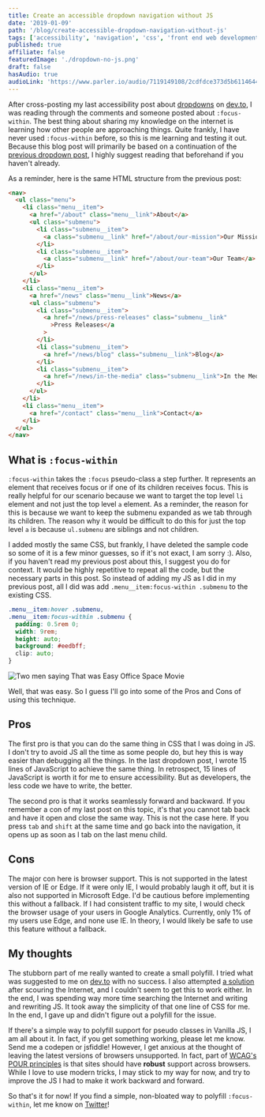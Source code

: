 ```yaml
---
title: Create an accessible dropdown navigation without JS
date: '2019-01-09'
path: '/blog/create-accessible-dropdown-navigation-without-js'
tags: ['accessibility', 'navigation', 'css', 'front end web development']
published: true
affiliate: false
featuredImage: './dropdown-no-js.png'
draft: false
hasAudio: true
audioLink: 'https://www.parler.io/audio/7119149108/2cdfdce373d5b6114644114a22a9fb7fd60ab264.5e9775fc-2449-4d02-ac37-3627f767bfdd.mp3'
---
```


After cross-posting my last accessibility post about [dropdowns](/blog/create-accessible-dropdown-navigation) on [dev.to](https://dev.to/), I was reading through the comments and someone posted about `:focus-within`. The best thing about sharing my knowledge on the internet is learning how other people are approaching things. Quite frankly, I have never used `:focus-within` before, so this is me learning and testing it out. Because this blog post will primarily be based on a continuation of the [previous dropdown post](/blog/create-accessible-dropdown-navigation), I highly suggest reading that beforehand if you haven't already.

As a reminder, here is the same HTML structure from the previous post:

```html
<nav>
  <ul class="menu">
    <li class="menu__item">
      <a href="/about" class="menu__link">About</a>
      <ul class="submenu">
        <li class="submenu__item">
          <a class="submenu__link" href="/about/our-mission">Our Mission</a>
        </li>
        <li class="submenu__item">
          <a class="submenu__link" href="/about/our-team">Our Team</a>
        </li>
      </ul>
    </li>
    <li class="menu__item">
      <a href="/news" class="menu__link">News</a>
      <ul class="submenu">
        <li class="submenu__item">
          <a href="/news/press-releases" class="submenu__link"
            >Press Releases</a
          >
        </li>
        <li class="submenu__item">
          <a href="/news/blog" class="submenu__link">Blog</a>
        </li>
        <li class="submenu__item">
          <a href="/news/in-the-media" class="submenu__link">In the Media</a>
        </li>
      </ul>
    </li>
    <li class="menu__item">
      <a href="/contact" class="menu__link">Contact</a>
    </li>
  </ul>
</nav>
```

## What is `:focus-within`

`:focus-within` takes the `:focus` pseudo-class a step further. It represents an element that receives focus or if one of its children receives focus. This is really helpful for our scenario because we want to target the top level `li` element and not just the top level `a` element. As a reminder, the reason for this is because we want to keep the submenu expanded as we tab through its children. The reason why it would be difficult to do this for just the top level `a` is because `ul.submenu` are siblings and not children.

I added mostly the same CSS, but frankly, I have deleted the sample code so some of it is a few minor guesses, so if it's not exact, I am sorry :). Also, if you haven't read my previous post about this, I suggest you do for context. It would be highly repetitive to repeat all the code, but the necessary parts in this post. So instead of adding my JS as I did in my previous post, all I did was add `.menu__item:focus-within .submenu` to the existing CSS.

```css
.menu__item:hover .submenu,
.menu__item:focus-within .submenu {
  padding: 0.5rem 0;
  width: 9rem;
  height: auto;
  background: #eedbff;
  clip: auto;
}
```

![Two men saying That was Easy Office Space Movie](https://media.giphy.com/media/zcCGBRQshGdt6/giphy.gif)

Well, that was easy. So I guess I'll go into some of the Pros and Cons of using this technique.

## Pros

The first pro is that you can do the same thing in CSS that I was doing in JS. I don't try to avoid JS all the time as some people do, but hey this is way easier than debugging all the things. In the last dropdown post, I wrote 15 lines of JavaScript to achieve the same thing. In retrospect, 15 lines of JavaScript is worth it for me to ensure accessibility. But as developers, the less code we have to write, the better.

The second pro is that it works seamlessly forward and backward. If you remember a con of my last post on this topic, it's that you cannot tab back and have it open and close the same way. This is not the case here. If you press `tab` and `shift` at the same time and go back into the navigation, it opens up as soon as I tab on the last menu child.

## Cons

The major con here is browser support. This is not supported in the latest version of IE or Edge. If it were only IE, I would probably laugh it off, but it is also not supported in Microsoft Edge. I'd be cautious before implementing this without a fallback. If I had consistent traffic to my site, I would check the browser usage of your users in Google Analytics. Currently, only 1% of my users use Edge, and none use IE. In theory, I would likely be safe to use this feature without a fallback.

## My thoughts

The stubborn part of me really wanted to create a small polyfill. I tried what was suggested to me on [dev.to](https://dev.to/link2twenty/comment/7bp1) with no success. I also attempted [a solution](https://gomakethings.com/testing-for-css-pseudo-class-support-with-vanilla-javascript/) after scouring the Internet, and I couldn't seem to get this to work either. In the end, I was spending way more time searching the Internet and writing and rewriting JS. It took away the simplicity of that one line of CSS for me. In the end, I gave up and didn't figure out a polyfill for the issue.

If there's a simple way to polyfill support for pseudo classes in Vanilla JS, I am all about it. In fact, if you get something working, please let me know. Send me a codepen or jsfiddle! However, I get anxious at the thought of leaving the latest versions of browsers unsupported. In fact, part of [WCAG's POUR principles](https://webaim.org/articles/pour/) is that sites should have **robust** support across browsers. While I love to use modern tricks, I may stick to my way for now, and try to improve the JS I had to make it work backward and forward.

So that's it for now! If you find a simple, non-bloated way to polyfill `:focus-within`, let me know on [Twitter](https://twitter.com/LittleKope/)!
